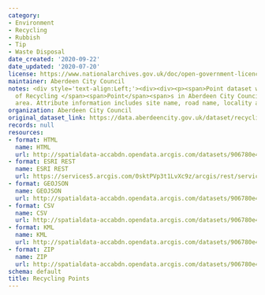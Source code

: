 ```yaml
---
category:
- Environment
- Recycling
- Rubbish
- Tip
- Waste Disposal
date_created: '2020-09-22'
date_updated: '2020-07-20'
license: https://www.nationalarchives.gov.uk/doc/open-government-licence/version/3/
maintainer: Aberdeen City Council
notes: <div style='text-align:Left;'><div><div><p><span>Point dataset with the locations
  of Recycling </span><span>Point</span><span>s in Aberdeen City Council local authority
  area. Attribute information includes site name, road name, locality and postcode.</span></p></div></div></div>
organization: Aberdeen City Council
original_dataset_link: https://data.aberdeencity.gov.uk/dataset/recycling-points
records: null
resources:
- format: HTML
  name: HTML
  url: http://spatialdata-accabdn.opendata.arcgis.com/datasets/906780e466904ae397d7162e6c0663b6_0
- format: ESRI REST
  name: ESRI REST
  url: https://services5.arcgis.com/0sktPVp3t1LvXc9z/arcgis/rest/services/Recycling_Points/FeatureServer/0
- format: GEOJSON
  name: GEOJSON
  url: http://spatialdata-accabdn.opendata.arcgis.com/datasets/906780e466904ae397d7162e6c0663b6_0.geojson?outSR={"latestWkid":27700,"wkid":27700}
- format: CSV
  name: CSV
  url: http://spatialdata-accabdn.opendata.arcgis.com/datasets/906780e466904ae397d7162e6c0663b6_0.csv?outSR={"latestWkid":27700,"wkid":27700}
- format: KML
  name: KML
  url: http://spatialdata-accabdn.opendata.arcgis.com/datasets/906780e466904ae397d7162e6c0663b6_0.kml?outSR={"latestWkid":27700,"wkid":27700}
- format: ZIP
  name: ZIP
  url: http://spatialdata-accabdn.opendata.arcgis.com/datasets/906780e466904ae397d7162e6c0663b6_0.zip?outSR={"latestWkid":27700,"wkid":27700}
schema: default
title: Recycling Points
---
```

